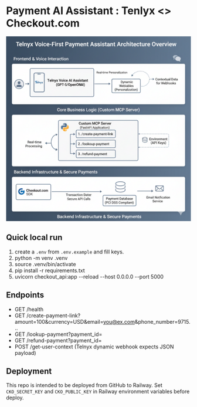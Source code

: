 # Payment AI Assistant : Tenlyx <> Checkout.com
![Alt text](assets/AI.png)

## Quick local run
1. create a `.env` from `.env.example` and fill keys.
2. python -m venv .venv
3. source .venv/bin/activate
4. pip install -r requirements.txt
5. uvicorn checkout_api:app --reload --host 0.0.0.0 --port 5000

## Endpoints
- GET /health
- GET /create-payment-link?amount=100&currency=USD&email=you@ex.com&phone_number=9715...
- GET /lookup-payment?payment_id=<id>
- GET /refund-payment?payment_id=<id>
- POST /get-user-context  (Telnyx dynamic webhook expects JSON payload)

## Deployment
This repo is intended to be deployed from GitHub to Railway. Set `CKO_SECRET_KEY` and `CKO_PUBLIC_KEY` in Railway environment variables before deploy.

